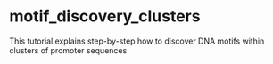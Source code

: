 # motif_discovery_clusters
This tutorial explains step-by-step how to discover DNA motifs within clusters of promoter sequences
